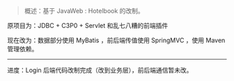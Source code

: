 > 概述：基于 JavaWeb : Hotelbook 的改制。

原项目为：JDBC + C3P0 + Servlet 和乱七八糟的前端插件

现在改为：数据部分使用 MyBatis ，前后端传值使用 SpringMVC ，使用 Maven 管理依赖。

------

进度：Login 后端代码改制完成（改到业务层），前后端通信暂未改。